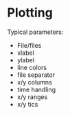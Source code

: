 # Plotting

Typical parameters:

- File/files
- xlabel
- ylabel
- line colors
- file separator
- x/y columns
- time handling
- x/y ranges
- x/y tics
